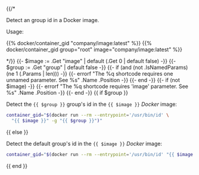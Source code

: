{{/*

Detect an group id in a Docker image.

Usage:

{{% docker/container_gid "company/image:latest" %}}
{{% docker/container_gid group="root" image="company/image:latest" %}}

*/}}
{{- $image := .Get "image" | default (.Get 0 | default false) -}}
{{- $group := .Get "group" | default false -}}
{{- if (and (not .IsNamedParams) (ne 1 (.Params | len))) -}}
  {{-
    errorf
    "The %q shortcode requires one unnamed parameter. See %s"
    .Name .Position
  -}}
{{- end -}}
{{- if (not $image) -}}
  {{-
    errorf
    "The %q shortcode requires 'image' parameter. See %s"
    .Name .Position
  -}}
{{- end -}}
{{ if $group }}

Detect the `{{ $group }}` group's id in the `{{ $image }}` _Docker_ image:

```bash
container_gid="$(docker run --rm --entrypoint='/usr/bin/id' \
  "{{ $image }}" -g "{{ $group }}")"
```

{{ else }}

Detect the default group's id in the `{{ $image }}` _Docker_ image:

```bash
container_gid="$(docker run --rm --entrypoint='/usr/bin/id' "{{ $image }}" -g)"
```

{{ end }}
